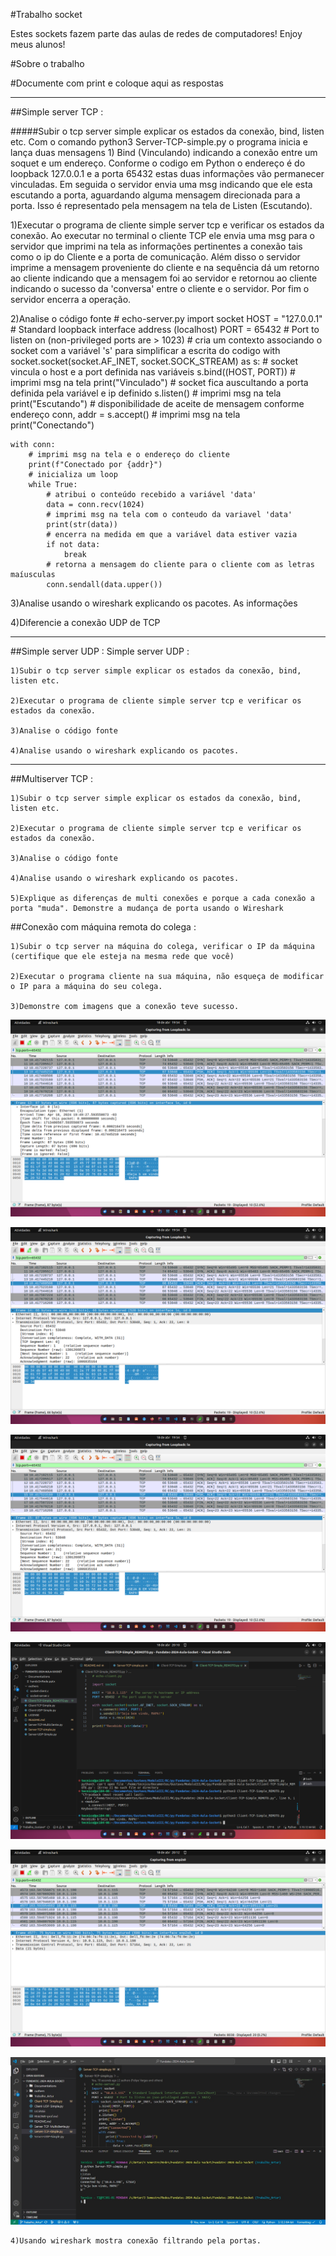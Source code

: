 #Trabalho socket

Estes sockets fazem parte das aulas de redes de computadores! Enjoy meus alunos!


#Sobre o trabalho

#Documente com print e coloque aqui as respostas 
***
##Simple server TCP :

#####Subir o tcp server simple explicar os estados da conexão, bind, listen etc.
    Com o comando python3 Server-TCP-simple.py o programa inicia e lança duas mensagens 1) Bind (Vinculando) indicando a conexão entre um soquet e um endereço. Conforme o codigo em Python o endereço é do loopback 127.0.0.1 e a porta 65432 estas duas informações vão permanecer vinculadas.
    Em seguida o servidor envia uma msg indicando que ele esta escutando a porta, aguardando alguma mensagem direcionada para a porta. Isso é representado pela mensagem na tela de Listen (Escutando).
    
1)Executar o programa de cliente simple server tcp e verificar os estados da conexão.
    Ao executar no terminal o cliente TCP ele envia uma msg para o servidor que imprimi na tela as informações pertinentes a conexão tais como o ip do Cliente e a porta de comunicação. Além disso o servidor imprime a mensagem proveniente do cliente e na sequência dá um retorno ao cliente indicando que a mensagem foi ao servidor e retornou ao cliente indicando o sucesso da 'conversa' entre o cliente e o servidor. Por fim o servidor encerra a operação.
    
2)Analise o código fonte
    # echo-server.py
import socket
HOST = "127.0.0.1"  # Standard loopback interface address (localhost)
PORT = 65432  # Port to listen on (non-privileged ports are > 1023)
    # cria um contexto associando o socket com a variável 's' para simplificar a escrita do codigo
with socket.socket(socket.AF_INET, socket.SOCK_STREAM) as s:
    # socket vincula o host e a port definida nas variáveis
    s.bind((HOST, PORT))
    # imprimi msg na tela
    print("Vinculado")
    # socket fica auscultando a porta definida pela variável e ip definido
    s.listen()
    # imprimi msg na tela
    print("Escutando")
    # disponibilidade de aceite de mensagem conforme endereço 
    conn, addr = s.accept()
    # imprimi msg na tela
    print("Conectando")

    with conn:
        # imprimi msg na tela e o endereço do cliente
        print(f"Conectado por {addr}")
        # inicializa um loop
        while True:
            # atribui o conteúdo recebido a variável 'data'
            data = conn.recv(1024)
            # imprimi msg na tela com o conteudo da variavel 'data'
            print(str(data))
            # encerra na medida em que a variável data estiver vazia
            if not data:
                break
            # retorna a mensagem do cliente para o cliente com as letras maíusculas
            conn.sendall(data.upper())

3)Analise usando o wireshark explicando os pacotes.
    As informações 

4)Diferencie a conexão UDP de TCP
***
##Simple server UDP :
Simple server UDP :

    1)Subir o tcp server simple explicar os estados da conexão, bind, listen etc.

    2)Executar o programa de cliente simple server tcp e verificar os estados da conexão.

    3)Analise o código fonte

    4)Analise usando o wireshark explicando os pacotes.


***
##Multiserver TCP :


    1)Subir o tcp server simple explicar os estados da conexão, bind, listen etc.

    2)Executar o programa de cliente simple server tcp e verificar os estados da conexão.

    3)Analise o código fonte

    4)Analise usando o wireshark explicando os pacotes.

    5)Explique as diferenças de multi conexões e porque a cada conexão a porta "muda". Demonstre a mudança de porta usando o Wireshark

##Conexão com máquina remota do colega :

    1)Subir o tcp server na máquina do colega, verificar o IP da máquina (certifique que ele esteja na mesma rede que você)

    2)Executar o programa cliente na sua máquina, não esqueça de modificar o IP para a máquina do seu colega.

    3)Demonstre com imagens que a conexão teve sucesso.
[![Print Screm](Documentations/Print_1.png)](Documentations/Print_1.png)

[![Print Screm](https://github.com/felipengeletrica/Fundatec-2024-Aula-Socket/blob/Trabalho_Gustavo/Documentations/Print_2.png)](https://github.com/felipengeletrica/Fundatec-2024-Aula-Socket/blob/Trabalho_Gustavo/Documentations/Print_2.png)

[![Print Screm](https://github.com/felipengeletrica/Fundatec-2024-Aula-Socket/blob/Trabalho_Gustavo/Documentations/Print_3.png)](https://github.com/felipengeletrica/Fundatec-2024-Aula-Socket/blob/Trabalho_Gustavo/Documentations/Print_3.png)

[![Print Screm](https://github.com/felipengeletrica/Fundatec-2024-Aula-Socket/blob/Trabalho_Gustavo/Documentations/Print_4.png)](https://github.com/felipengeletrica/Fundatec-2024-Aula-Socket/blob/Trabalho_Gustavo/Documentations/Print_4.png)

[![Print Screm](https://github.com/felipengeletrica/Fundatec-2024-Aula-Socket/blob/Trabalho_Gustavo/Documentations/Print_5.png)](https://github.com/felipengeletrica/Fundatec-2024-Aula-Socket/blob/Trabalho_Gustavo/Documentations/Print_5.png)

[![Print Screm](https://github.com/felipengeletrica/Fundatec-2024-Aula-Socket/blob/Trabalho_Gustavo/Documentations/Print_6.jpeg)](https://github.com/felipengeletrica/Fundatec-2024-Aula-Socket/blob/Trabalho_Gustavo/Documentations/Print_6.jpeg)


    4)Usando wireshark mostra conexão filtrando pela portas.


